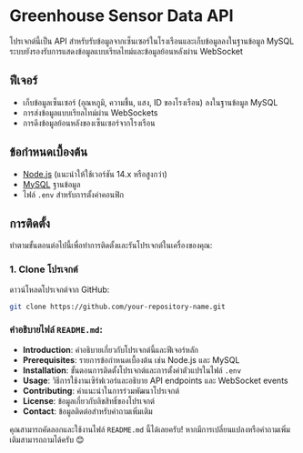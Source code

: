 # Greenhouse Sensor Data API

โปรเจกต์นี้เป็น API สำหรับรับข้อมูลจากเซ็นเซอร์ในโรงเรือนและเก็บข้อมูลลงในฐานข้อมูล MySQL ระบบยังรองรับการแสดงข้อมูลแบบเรียลไทม์และข้อมูลย้อนหลังผ่าน WebSocket

## ฟีเจอร์
- เก็บข้อมูลเซ็นเซอร์ (อุณหภูมิ, ความชื้น, แสง, ID ของโรงเรือน) ลงในฐานข้อมูล MySQL
- การส่งข้อมูลแบบเรียลไทม์ผ่าน WebSockets
- การดึงข้อมูลย้อนหลังของเซ็นเซอร์จากโรงเรือน

## ข้อกำหนดเบื้องต้น

- [Node.js](https://nodejs.org) (แนะนำให้ใช้เวอร์ชัน 14.x หรือสูงกว่า)
- [MySQL](https://www.mysql.com/) ฐานข้อมูล
- ไฟล์ `.env` สำหรับการตั้งค่าคอนฟิก

## การติดตั้ง

ทำตามขั้นตอนต่อไปนี้เพื่อทำการติดตั้งและรันโปรเจกต์ในเครื่องของคุณ:

### 1. Clone โปรเจกต์

ดาวน์โหลดโปรเจกต์จาก GitHub:
```bash
git clone https://github.com/your-repository-name.git
```



### คำอธิบายไฟล์ `README.md`:
- **Introduction**: คำอธิบายเกี่ยวกับโปรเจกต์นี้และฟีเจอร์หลัก
- **Prerequisites**: รายการข้อกำหนดเบื้องต้น เช่น Node.js และ MySQL
- **Installation**: ขั้นตอนการติดตั้งโปรเจกต์และการตั้งค่าตัวแปรในไฟล์ `.env`
- **Usage**: วิธีการใช้งานเซิร์ฟเวอร์และอธิบาย API endpoints และ WebSocket events
- **Contributing**: คำแนะนำในการร่วมพัฒนาโปรเจกต์
- **License**: ข้อมูลเกี่ยวกับลิขสิทธิ์ของโปรเจกต์
- **Contact**: ข้อมูลติดต่อสำหรับคำถามเพิ่มเติม

คุณสามารถคัดลอกและใช้งานไฟล์ `README.md` นี้ได้เลยครับ! หากมีการเปลี่ยนแปลงหรือคำถามเพิ่มเติมสามารถถามได้ครับ 😊
